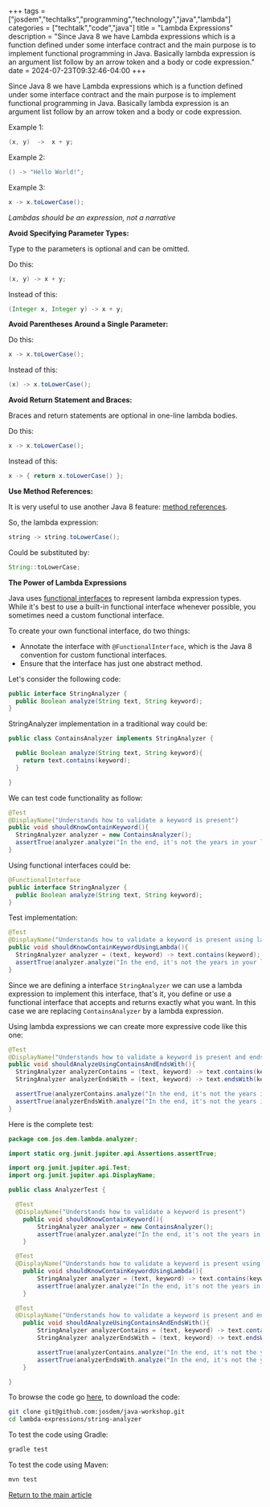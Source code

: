 +++
tags = ["josdem","techtalks","programming","technology","java","lambda"]
categories = ["techtalk","code","java"]
title = "Lambda Expressions"
description = "Since Java 8 we have Lambda expressions which is a function defined under some interface contract and the main purpose is to implement functional programming in Java. Basically lambda expression is an argument list follow by an arrow token and a body or code expression."
date = 2024-07-23T09:32:46-04:00
+++

Since Java 8 we have Lambda expressions which is a function defined under some interface contract and the main purpose is to implement functional programming in Java. Basically lambda expression is an argument list follow by an arrow token and a body or code expression.

Example 1:

```java
(x, y)  ->  x + y;
```

Example 2:

```java
() -> "Hello World!";
```

Example 3:

```java
x -> x.toLowerCase();
```

*Lambdas should be an expression, not a narrative*

**Avoid Specifying Parameter Types:**

Type to the parameters is optional and can be omitted.

Do this:

```java
(x, y) -> x + y;
```

Instead of this:

```java
(Integer x, Integer y) -> x + y;
```

**Avoid Parentheses Around a Single Parameter:**

Do this:

```java
x -> x.toLowerCase();
```

Instead of this:

```java
(x) -> x.toLowerCase();
```

**Avoid Return Statement and Braces:**

Braces and return statements are optional in one-line lambda bodies.

Do this:

```java
x -> x.toLowerCase();
```

Instead of this:

```java
x -> { return x.toLowerCase() };
```

**Use Method References:**

It is very useful to use another Java 8 feature: [method references](https://docs.oracle.com/javase/tutorial/java/javaOO/methodreferences.html).

So, the lambda expression:

```java
string -> string.toLowerCase();
```

Could be substituted by:

```java
String::toLowerCase;
```

**The Power of Lambda Expressions**

Java uses [functional interfaces](/techtalk/java/functional_interfaces) to represent lambda expression types. While it's best to use a built-in functional interface whenever possible, you sometimes need a custom functional interface.

To create your own functional interface, do two things:

* Annotate the interface with `@FunctionalInterface`, which is the Java 8 convention for custom functional interfaces.
* Ensure that the interface has just one abstract method.

Let's consider the following code:

```java
public interface StringAnalyzer {
  public Boolean analyze(String text, String keyword);
}
```

StringAnalyzer implementation in a traditional way could be:

```java
public class ContainsAnalyzer implements StringAnalyzer {

  public Boolean analyze(String text, String keyword){
    return text.contains(keyword);
  }

}
```

We can test code functionality as follow:

```java
@Test
@DisplayName("Understands how to validate a keyword is present")
public void shouldKnowContainKeyword(){
  StringAnalyzer analyzer = new ContainsAnalyzer();
  assertTrue(analyzer.analyze("In the end, it's not the years in your life that count. It's the life in your years", "life"));
}
```

Using functional interfaces could be:

```java
@FunctionalInterface
public interface StringAnalyzer {
  public Boolean analyze(String text, String keyword);
}
```

Test implementation:

```java
@Test
@DisplayName("Understands how to validate a keyword is present using lambda expressions")
public void shouldKnowContainKeywordUsingLambda(){
  StringAnalyzer analyzer = (text, keyword) -> text.contains(keyword);
  assertTrue(analyzer.analyze("In the end, it's not the years in your life that count. It's the life in your years", "life"));
}
```

Since we are defining a interface `StringAnalyzer` we can use a lambda expression to implement this interface, that's it, you define or use a functional interface that accepts and returns exactly what you want. In this case we are replacing `ContainsAnalyzer` by a lambda expression.

Using lambda expressions we can create more expressive code like this one:

```java
@Test
@DisplayName("Understands how to validate a keyword is present and ends with using lambda expressions")
public void shouldAnalyzeUsingContainsAndEndsWith(){
  StringAnalyzer analyzerContains = (text, keyword) -> text.contains(keyword);
  StringAnalyzer analyzerEndsWith = (text, keyword) -> text.endsWith(keyword);

  assertTrue(analyzerContains.analyze("In the end, it's not the years in your life that count. It's the life in your years", "life"));
  assertTrue(analyzerEndsWith.analyze("In the end, it's not the years in your life that count. It's the life in your years", "years"));
}
```

Here is the complete test:

```java
package com.jos.dem.lambda.analyzer;

import static org.junit.jupiter.api.Assertions.assertTrue;

import org.junit.jupiter.api.Test;
import org.junit.jupiter.api.DisplayName;

public class AnalyzerTest {

  @Test
  @DisplayName("Understands how to validate a keyword is present")
	public void shouldKnowContainKeyword(){
		StringAnalyzer analyzer = new ContainsAnalyzer();
		assertTrue(analyzer.analyze("In the end, it's not the years in your life that count. It's the life in your years", "life"));
	}

  @Test
  @DisplayName("Understands how to validate a keyword is present using lambda expressions")
	public void shouldKnowContainKeywordUsingLambda(){
		StringAnalyzer analyzer = (text, keyword) -> text.contains(keyword);
		assertTrue(analyzer.analyze("In the end, it's not the years in your life that count. It's the life in your years", "life"));
	}

  @Test
  @DisplayName("Understands how to validate a keyword is present and ends with using lambda expressions")
	public void shouldAnalyzeUsingContainsAndEndsWith(){
		StringAnalyzer analyzerContains = (text, keyword) -> text.contains(keyword);
		StringAnalyzer analyzerEndsWith = (text, keyword) -> text.endsWith(keyword);

		assertTrue(analyzerContains.analyze("In the end, it's not the years in your life that count. It's the life in your years", "life"));
		assertTrue(analyzerEndsWith.analyze("In the end, it's not the years in your life that count. It's the life in your years", "years"));
	}

}
```

To browse the code go [here](https://github.com/josdem/java-workshop), to download the code:

```bash
git clone git@github.com:josdem/java-workshop.git
cd lambda-expressions/string-analyzer
```

To test the code using Gradle:

```bash
gradle test
```

To test the code using Maven:

```bash
mvn test
```

[Return to the main article](/techtalk/java)
